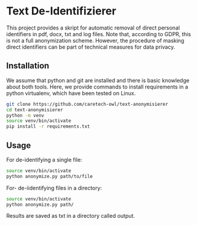 # Text De-Identifizierer

This project provides a skript for automatic removal of direct personal identifiers in pdf, docx, txt and log files. Note that, according to GDPR, this is not a full anonymization scheme. However, the procedure of masking direct identifiers can be part of technical measures for data privacy.

## Installation

We assume that python and git are installed and there is basic knowledge about both tools. Here, we provide commands to install requirements in a python virtualenv, which have been tested on Linux.

```sh
git clone https://github.com/caretech-owl/text-anonymisierer
cd text-anonymisierer
python -m venv
source venv/bin/activate
pip install -r requirements.txt
```

## Usage

For de-identifying a single file:
```sh
source venv/bin/activate
python anonymize.py path/to/file
```

For- de-iidentifying files in a directory:
```sh
source venv/bin/activate
python anonymize.py path/

```
Results are saved as txt in a directory called output. 


